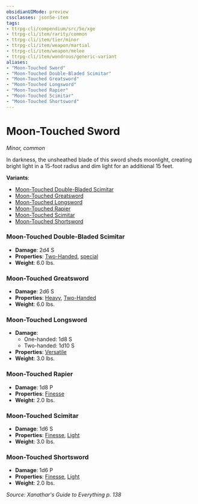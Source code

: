 ```yaml
---
obsidianUIMode: preview
cssclasses: json5e-item
tags:
- ttrpg-cli/compendium/src/5e/xge
- ttrpg-cli/item/rarity/common
- ttrpg-cli/item/tier/minor
- ttrpg-cli/item/weapon/martial
- ttrpg-cli/item/weapon/melee
- ttrpg-cli/item/wondrous/generic-variant
aliases: 
- "Moon-Touched Sword"
- "Moon-Touched Double-Bladed Scimitar"
- "Moon-Touched Greatsword"
- "Moon-Touched Longsword"
- "Moon-Touched Rapier"
- "Moon-Touched Scimitar"
- "Moon-Touched Shortsword"
---
```

# Moon-Touched Sword
*Minor, common*  


In darkness, the unsheathed blade of this sword sheds moonlight, creating bright light in a 15-foot radius and dim light for an additional 15 feet.

**Variants**:
- [Moon-Touched Double-Bladed Scimitar](#Moon-Touched%20Double-Bladed%20Scimitar)
- [Moon-Touched Greatsword](#Moon-Touched%20Greatsword)
- [Moon-Touched Longsword](#Moon-Touched%20Longsword)
- [Moon-Touched Rapier](#Moon-Touched%20Rapier)
- [Moon-Touched Scimitar](#Moon-Touched%20Scimitar)
- [Moon-Touched Shortsword](#Moon-Touched%20Shortsword)

### Moon-Touched Double-Bladed Scimitar

- **Damage**: 2d4 S
- **Properties**: [Two-Handed](3-Mechanics/CLI/rules/item-properties.md#Two-Handed), [special](3-Mechanics/CLI/rules/item-properties.md#Special%20Weapons)
- **Weight**: 6.0 lbs.

### Moon-Touched Greatsword

- **Damage**: 2d6 S
- **Properties**: [Heavy](3-Mechanics/CLI/rules/item-properties.md#Heavy), [Two-Handed](3-Mechanics/CLI/rules/item-properties.md#Two-Handed)
- **Weight**: 6.0 lbs.

### Moon-Touched Longsword

- **Damage**:
  - One-handed: 1d8 S
  - Two-handed: 1d10 S
- **Properties**: [Versatile](3-Mechanics/CLI/rules/item-properties.md#Versatile)
- **Weight**: 3.0 lbs.

### Moon-Touched Rapier

- **Damage**: 1d8 P
- **Properties**: [Finesse](3-Mechanics/CLI/rules/item-properties.md#Finesse)
- **Weight**: 2.0 lbs.

### Moon-Touched Scimitar

- **Damage**: 1d6 S
- **Properties**: [Finesse](3-Mechanics/CLI/rules/item-properties.md#Finesse), [Light](3-Mechanics/CLI/rules/item-properties.md#Light)
- **Weight**: 3.0 lbs.

### Moon-Touched Shortsword

- **Damage**: 1d6 P
- **Properties**: [Finesse](3-Mechanics/CLI/rules/item-properties.md#Finesse), [Light](3-Mechanics/CLI/rules/item-properties.md#Light)
- **Weight**: 2.0 lbs.


*Source: Xanathar's Guide to Everything p. 138*